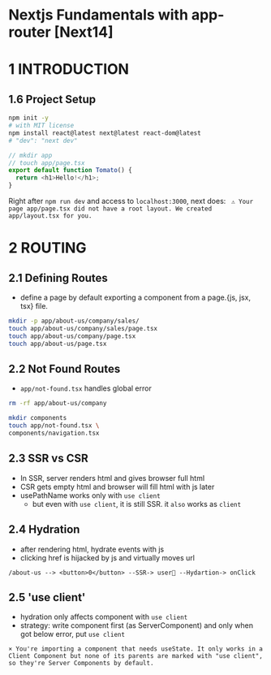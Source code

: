# Nextjs Fundamentals with app-router [Next14]

# 1 INTRODUCTION

## 1.6 Project Setup

```sh
npm init -y
# with MIT license
npm install react@latest next@latest react-dom@latest
# "dev": "next dev"
```

```ts
// mkdir app
// touch app/page.tsx
export default function Tomato() {
  return <h1>Hello!</h1>;
}
```

Right after `npm run dev` and access to `localhost:3000`, next does:
` ⚠ Your page app/page.tsx did not have a root layout. We created app/layout.tsx for you.`

# 2 ROUTING

## 2.1 Defining Routes

- define a page by default exporting a component from a page.{js, jsx, tsx} file.

```sh
mkdir -p app/about-us/company/sales/
touch app/about-us/company/sales/page.tsx
touch app/about-us/company/page.tsx
touch app/about-us/page.tsx
```

## 2.2 Not Found Routes

- `app/not-found.tsx` handles global error

```sh
rm -rf app/about-us/company

mkdir components
touch app/not-found.tsx \
components/navigation.tsx
```

## 2.3 SSR vs CSR

- In SSR, server renders html and gives browser full html
- CSR gets empty html and browser will fill html with js later
- usePathName works only with `use client`
  - but even with `use client`, it is still SSR. it `also` works as `client`

## 2.4 Hydration

- after rendering html, hydrate events with js
- clicking href is hijacked by js and virtually moves url

```
/about-us --> <button>0</button> --SSR-> user👀 --Hydartion-> onClick
```

## 2.5 'use client'

- hydration only affects component with `use client`
- strategy: write component first (as ServerComponent) and only when got below error, put `use client`

```
× You're importing a component that needs useState. It only works in a Client Component but none of its parents are marked with "use client", so they're Server Components by default.
```
